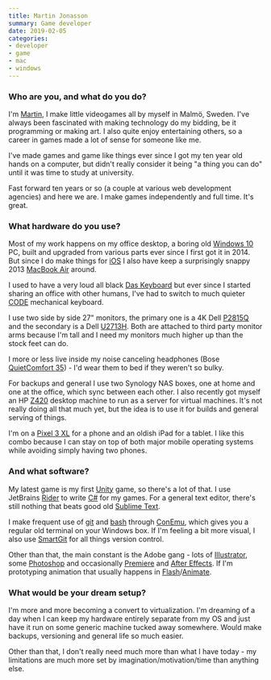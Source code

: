 ```yaml
---
title: Martin Jonasson
summary: Game developer 
date: 2019-02-05
categories:
- developer
- game
- mac
- windows
---
```


### Who are you, and what do you do?

I'm [Martin](http://grapefrukt.com/ "Martin's website."), I make little videogames all by myself in Malmö, Sweden. I've always been fascinated with making technology do my bidding, be it programming or making art. I also quite enjoy entertaining others, so a career in games made a lot of sense for someone like me.

I've made games and game like things ever since I got my ten year old hands on a computer, but didn't really consider it being "a thing you can do" until it was time to study at university.

Fast forward ten years or so (a couple at various web development agencies) and here we are. I make games independently and full time. It's great.

### What hardware do you use?

Most of my work happens on my office desktop, a boring old [Windows 10][windows-10] PC, built and upgraded from various parts ever since I first got it in 2014. But since I do make things for [iOS][] I also have keep a surprisingly snappy 2013 [MacBook Air][macbook-air] around.

I used to have a very loud all black [Das Keyboard][das-keyboard-4] but ever since I started sharing an office with other humans, I've had to switch to much quieter [CODE][] mechanical keyboard.

I use two side by side 27" monitors, the primary one is a 4K Dell [P2815Q][] and the secondary is a Dell [U2713H][]. Both are attached to third party monitor arms because I'm tall and I need my monitors much higher up than the stock feet can do.

I more or less live inside my noise canceling headphones (Bose [QuietComfort 35][quietcomfort-35]) - I'd wear them to bed if they weren't so bulky.

For backups and general I use two Synology NAS boxes, one at home and one at the office, which sync between each other. I also recently got myself an HP [Z420][z420-workstation] desktop machine to run as a server for virtual machines. It's not really doing all that much yet, but the idea is to use it for builds and general serving of things.

I'm on a [Pixel 3 XL][pixel-3-xl] for a phone and an oldish iPad for a tablet. I like this combo because I can stay on top of both major mobile operating systems while avoiding simply having two phones.

### And what software?

My latest game is my first [Unity][] game, so there's a lot of that. I use JetBrains [Rider][] to write [C#][c-sharp] for my games. For a general text editor, there's still nothing that beats good old [Sublime Text][sublime-text].

I make frequent use of [git][] and [bash][] through [ConEmu][], which gives you a regular old terminal on your Windows box. If I'm feeling a bit more visual, I also use [SmartGit][] for all things version control.

Other than that, the main constant is the Adobe gang - lots of [Illustrator][], some [Photoshop][] and occasionally [Premiere][] and [After Effects][after-effects]. If I'm prototyping animation that usually happens in [Flash][]/[Animate][].

### What would be your dream setup?

I'm more and more becoming a convert to virtualization. I'm dreaming of a day when I can keep my hardware entirely separate from my OS and just have it run on some generic machine tucked away somewhere. Would make backups, versioning and general life so much easier.

Other than that, I don't really need much more than what I have today - my limitations are much more set by imagination/motivation/time than anything else.

[after-effects]: https://www.adobe.com/products/aftereffects.html "Motion graphics and video editing software."
[animate]: https://en.wikipedia.org/wiki/Adobe_Animate "A vector animation suite."
[bash]: http://www.gnu.org/software/bash/ "A terminal shell."
[c-sharp]: https://en.wikipedia.org/wiki/C_Sharp_(programming_language) "A compiled programming language."
[code]: https://codekeyboards.com/ "A mechanical keyboard."
[conemu]: https://conemu.github.io/ "A terminal client for Windows."
[das-keyboard-4]: https://www.daskeyboard.com/daskeyboard-4-ultimate/ "A mechanical keyboard."
[flash]: https://en.wikipedia.org/wiki/Adobe_Flash "A software and animation editor."
[git]: https://git-scm.com/ "A version control system."
[illustrator]: https://www.adobe.com/products/illustrator.html "A vector graphics editor."
[ios]: https://www.apple.com/ios/ios-10/ "A mobile operating system."
[macbook-air]: https://www.apple.com/macbook-air/ "A very thin laptop."
[p2815q]: https://www.tomshardware.com/reviews/dell-p2815q-4k-monitor,3950.html "A 28 inch 4K monitor."
[photoshop]: https://www.adobe.com/products/photoshop.html "A bitmap image editor."
[pixel-3-xl]: https://en.wikipedia.org/wiki/Pixel_3 "A 6.3 inch Android smartphone."
[premiere]: https://www.adobe.com/products/premiere.html "A video editing suite."
[quietcomfort-35]: https://www.bose.com/en_us/products/headphones/over_ear_headphones/quietcomfort-35-wireless.html "Wireless over-the-ear headphones."
[rider]: https://www.jetbrains.com/rider/ "A .NET IDE."
[smartgit]: https://www.syntevo.com/smartgit/ "A graphical Git client."
[sublime-text]: http://www.sublimetext.com/ "A coder's text editor."
[u2713h]: https://www.newegg.com/global/au-en/Product/Product.aspx?Item=N82E16824260125 "A 27 inch LED monitor."
[unity]: https://unity3d.com/unity/ "A cross-platform game development tool."
[windows-10]: https://en.wikipedia.org/wiki/Windows_10 "An operating system."
[z420-workstation]: https://support.hp.com/us-en/product/hp-z420-workstation/5225033/product-info "A tower PC."
